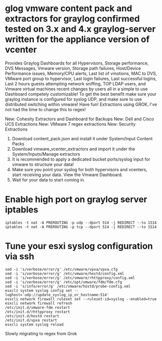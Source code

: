 # glog vmware content pack and extractors for graylog confirmed tested on 3.x and 4.x graylog-server written for the appliance version of vcenter
Provides Graylog Dashboards for all Hypervisors, Storage performance, DVS Messages, Vmware version, Storage path failures, Host/Device Performance issues, Memory/CPU alerts, Last list of vmotions, MAC to DVS, VMware port group to hypervisor, Last login failures, Last successful logins, Last 2 hours guests attempting network sniffing, TOP LDAP users, and Vmware virtual machines recent changes by users all in a simple to use Dashboard competely customizable! To get the best benefit make sure your graylog instance is configured for syslog UDP, and make sure to use distributed switching within vmware! Have fun! Extractions using GROK, I've not had the time to change this to regex!

New: Cohesity Extractors and Dashboard for Backups 
New: Dell and Cisco UCS Extractions
New: VMware 7 regex extractions
New: Security Extractions 

1. Download content_pack.json and install it under System/Input Content Packs
2. Download vmware_vcenter_extractors and import it under the System/Inputs/Manage extractors 
3. It is recommended to apply a dedicated bucket ports/syslog input for vmware to structure your data!
4. Make sure you point your syslog for both hypervisors and vcenters, start receiving your data. View the Vmware Dashboard.
5. Wait for your data to start coming in. 

# Enable high port on graylog server iptables 

```
iptables -t nat -A PREROUTING -p udp --dport 514 -j REDIRECT --to 1514
iptables -t nat -A PREROUTING -p tcp --dport 514 -j REDIRECT --to 1514
```


# Tune your esxi syslog configuration via ssh 

```
sed -i 's/verbose/error/g' /etc/vmware/vpxa/vpxa.cfg
sed -i 's/verbose/error/g' /etc/vmware/hostd/config.xml
sed -i 's/verbose/error/g' /etc/vmware/rhttpproxy/config.xml 
sed -i 's/verbose/error/g' /etc/opt/vmware/fdm/fdm.cfg  
sed -i 's/info/error/g' /etc/vmware/hostd/probe-config.xml
esxcli system syslog config set --loghost='udp://update_syslog_ip_or_hostname:514'
esxcli network firewall ruleset set --ruleset-id=syslog --enabled=true
esxcli network firewall refresh
/etc/init.d/vmware-fdm restart
/etc/init.d/rhttpproxy restart
/etc/init.d/hostd restart
/etc/init.d/vpxa restart
esxcli system syslog reload 
```

Slowly migrating to regex from Grok 
